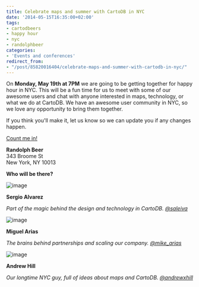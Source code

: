 ```yaml
---
title: Celebrate maps and summer with CartoDB in NYC
date: '2014-05-15T16:35:00+02:00'
tags:
- cartodbeers
- happy hour
- nyc
- randolphbeer
categories:
- 'Events and conferences'
redirect_from:
- "/post/85820016404/celebrate-maps-and-summer-with-cartodb-in-nyc/"
---
```


On **Monday, May 19th at 7PM** we are going to be getting together for happy hour in NYC. This will be a fun time for us to meet with some of our awesome users and chat with anyone interested in maps, technology, or what we do at CartoDB. We have an awesome user community in NYC, so we love any opportunity to bring them together. 

If you think you'll make it, let us know so we can update you if any changes happen. 

<a href="https://www.eventbrite.es/e/entradas-happy-hour-to-celebrate-maps-nyc-and-summer-11647513025?ref=elink">Count me in!</a>

**Randolph Beer**<br/>343 Broome St<br/>New York, NY 10013

**Who will be there?**

<img alt="image" src="https://31.media.tumblr.com/0c6863e690523f9806b6c37b206bd85f/tumblr_inline_n5md38ky9E1r08zao.jpg"/>

**Sergio Alvarez**

_Part of the magic behind the design and technology in CartoDB. <a href="https://twitter.com/saleiva">@saleiva</a>_

<img alt="image" src="https://31.media.tumblr.com/de99c3f33fd8b41027570fc92a05e8b6/tumblr_inline_n5md3kL7881r08zao.jpg"/>

**Miguel Arias**

_The brains behind partnerships and scaling our company. <a href="https://twitter.com/mike_arias">@mike_arias</a>_

<img alt="image" src="https://31.media.tumblr.com/6b19c76bb0708a842ac6d508dbd112a7/tumblr_inline_n5mdaoik4J1r08zao.jpg"/>

**Andrew Hill**

_Our longtime NYC guy, full of ideas about maps and CartoDB. <a href="https://twitter.com/andrewxhill">@andrewxhill</a>_
